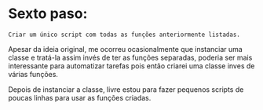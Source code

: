 
# Sexto paso:
    Criar um único script com todas as funções anteriormente listadas.

Apesar da ideia original, me ocorreu ocasionalmente que instanciar uma classe e tratá-la assim
invés de ter as funções separadas, poderia ser mais interessante para automatizar tarefas
pois então criarei uma classe inves de várias funções.

Depois de instanciar a classe, livre estou para fazer pequenos scripts de poucas linhas
para usar as funções criadas.
